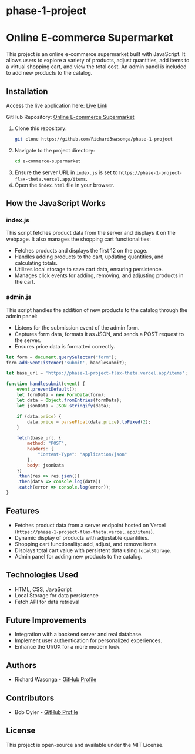 # phase-1-project

# **Online E-commerce Supermarket**

This project is an online e-commerce supermarket built with JavaScript. It allows users to explore a variety of products, adjust quantities, add items to a virtual shopping cart, and view the total cost. An admin panel is included to add new products to the catalog.

## **Installation**

Access the live application here: [Live Link](https://phase-1-project-flax-theta.vercel.app/)

GitHub Repository: [Online E-commerce Supermarket](https://github.com/Richard3wasonga/phase-1-project)

1. Clone this repository:
   ```bash
   git clone https://github.com/Richard3wasonga/phase-1-project
   ```
2. Navigate to the project directory:
   ```bash
   cd e-commerce-supermarket
   ```
3. Ensure the server URL in `index.js` is set to `https://phase-1-project-flax-theta.vercel.app/items`.
4. Open the `index.html` file in your browser.

## **How the JavaScript Works**

### **index.js**
This script fetches product data from the server and displays it on the webpage. It also manages the shopping cart functionalities:
- Fetches products and displays the first 12 on the page.
- Handles adding products to the cart, updating quantities, and calculating totals.
- Utilizes local storage to save cart data, ensuring persistence.
- Manages click events for adding, removing, and adjusting products in the cart.

### **admin.js**
This script handles the addition of new products to the catalog through the admin panel:
- Listens for the submission event of the admin form.
- Captures form data, formats it as JSON, and sends a POST request to the server.
- Ensures price data is formatted correctly.

```javascript
let form = document.querySelector("form");
form.addEventListener('submit', handlesubmit);

let base_url = 'https://phase-1-project-flax-theta.vercel.app/items';

function handlesubmit(event) {
    event.preventDefault();
    let formData = new FormData(form);
    let data = Object.fromEntries(formData);
    let jsonData = JSON.stringify(data);

    if (data.price) {
        data.price = parseFloat(data.price).toFixed(2);
    }

    fetch(base_url, {
        method: "POST",
        headers: {
            "Content-Type": "application/json"
        },
        body: jsonData
    })
    .then(res => res.json())
    .then(data => console.log(data))
    .catch(error => console.log(error));
}
```

## **Features**

- Fetches product data from a server endpoint hosted on Vercel (`https://phase-1-project-flax-theta.vercel.app/items`).
- Dynamic display of products with adjustable quantities.
- Shopping cart functionality: add, adjust, and remove items.
- Displays total cart value with persistent data using `localStorage`.
- Admin panel for adding new products to the catalog.

## **Technologies Used**

- HTML, CSS, JavaScript
- Local Storage for data persistence
- Fetch API for data retrieval

## **Future Improvements**

- Integration with a backend server and real database.
- Implement user authentication for personalized experiences.
- Enhance the UI/UX for a more modern look.

## **Authors**
- Richard Wasonga - [GitHub Profile](https://github.com/Richard3wasonga)

## Contributors
- Bob Oyier - [GitHub Profile](https://github.com/oyieroyier)

## **License**

This project is open-source and available under the MIT License.


